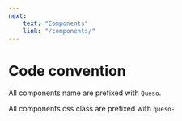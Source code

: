```yaml
---
next:
    text: "Components"
    link: "/components/"
---
```


# Code convention

All components name are prefixed with `Queso`.

All components css class are prefixed with `queso-`
